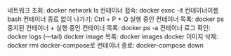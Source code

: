 

네트워크 조회: docker network ls
컨테이너 접속: docker exec -it 컨테이너이름 bash
컨테이너 종료 없이 나가기: Ctrl + P + Q
실행 중인 컨테이너 목록: docker ps
중지된 컨테이너 + 실행 중인 컨테이너 목록: docker ps -a
컨테이너 로그 확인: docker logs (—tail)
docker image 목록: docker images
docker 이미지 삭제: docker rmi 
docker-compose로 컨테이너 종료: docker-compose down
